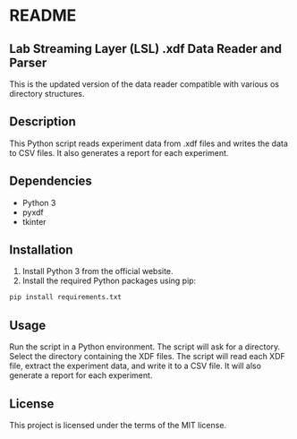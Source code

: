 # README

## Lab Streaming Layer (LSL) .xdf Data Reader and Parser

This is the updated version of the data reader compatible with various os directory structures.

## Description

This Python script reads experiment data from .xdf files and writes the data to CSV files. It also generates a report for each experiment.

## Dependencies

- Python 3
- pyxdf
- tkinter

## Installation

1. Install Python 3 from the official website.
2. Install the required Python packages using pip:

```bash
pip install requirements.txt
```

## Usage

Run the script in a Python environment. The script will ask for a directory. Select the directory containing the XDF files. The script will read each XDF file, extract the experiment data, and write it to a CSV file. It will also generate a report for each experiment.

## License

This project is licensed under the terms of the MIT license.